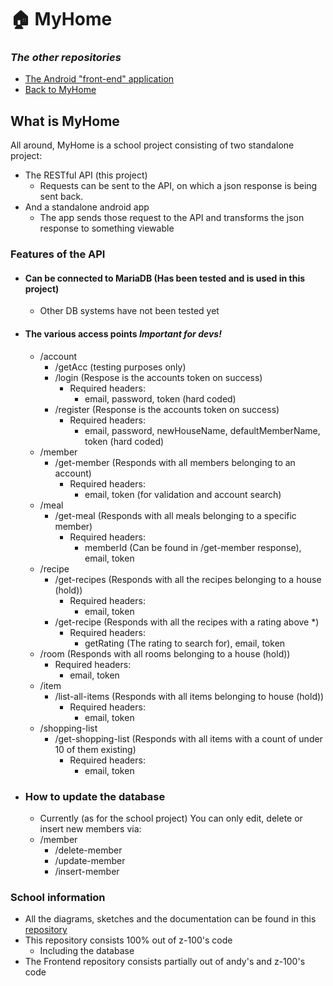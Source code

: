 # :house: MyHome
### ***The other repositories***
-  [The Android "front-end" application](https://github.com/Z-100/MyHome-Android-App)
-  [Back to MyHome](https://github.com/Z-100/MyHome)

## What is MyHome
All around, MyHome is a school project consisting of two standalone project:
* The RESTful API (this project)
  * Requests can be sent to the API, on which a json response is being sent back.
* And a standalone android app
  * The app sends those request to the API and transforms the json response to something viewable
  
### Features of the API
* #### Can be connected to MariaDB (Has been tested and is used in this project)
  * Other DB systems have not been tested yet
* #### The various access points ***Important for devs!***
  * /account
    * /getAcc (testing purposes only)
    * /login (Respose is the accounts token on success)
      * Required headers:
        * email, password, token (hard coded)
    * /register (Response is the accounts token on success)
      * Required headers:
        * email, password, newHouseName, defaultMemberName, token (hard coded)
  * /member
    * /get-member (Responds with all members belonging to an account)
      * Required headers:
        * email, token (for validation and account search)
  * /meal
    * /get-meal (Responds with all meals belonging to a specific member)
      * Required headers:
        * memberId (Can be found in /get-member response), email, token
  * /recipe
    * /get-recipes (Responds with all the recipes belonging to a house (hold))
      * Required headers:
        * email, token
    * /get-recipe (Responds with all the recipes with a rating above *)
      * Required headers:
        * getRating (The rating to search for), email, token
  * /room (Responds with all rooms belonging to a house (hold))
    * Required headers:
      * email, token
  * /item
    * /list-all-items (Responds with all items belonging to house (hold))
      * Required headers:
        * email, token
  * /shopping-list
    * /get-shopping-list (Responds with all items with a count of under 10 of them existing)
      * Required headers:
        * email, token
* ### How to update the database
  * Currently (as for the school project) You can only edit, delete or insert new members via:
  * /member
    * /delete-member
    * /update-member
    * /insert-member

### School information
* All the diagrams, sketches and the documentation can be found in this [repository](https:github.com/Z-100/MyHome)
* This repository consists 100% out of z-100's code
  * Including the database
* The Frontend repository consists partially out of andy's and z-100's code
